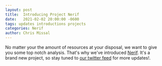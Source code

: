 ```yaml
---
layout: post
title:  Introducing Project Nerif
date:   2021-02-02 20:00:00 -0600
tags: updates introductions projects
categories: Nerif
author: Chris Missal
---
```


No matter your the amount of resources at your disposal, we want to give you some top notch analysis. That's why we've introduced [Nerif](/projects/nerif/). It's a brand new project, so stay tuned to [our twitter feed](https://twitter.com/DotaPlayersOrg) for more updates!.
